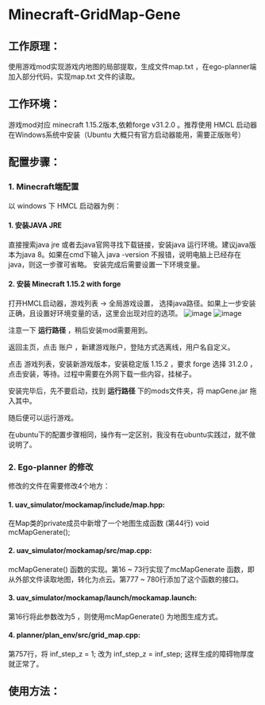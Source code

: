 # Minecraft-GridMap-Gene

## 工作原理：
  使用游戏mod实现游戏内地图的局部提取，生成文件map.txt ，在ego-planner端加入部分代码，实现map.txt 文件的读取。
  
## 工作环境：
  游戏mod对应 minecraft 1.15.2版本,依赖forge v31.2.0 。推荐使用 HMCL 启动器在Windows系统中安装（Ubuntu 大概只有官方启动器能用，需要正版账号）
  
## 配置步骤：
  ### 1. Minecraft端配置
  以 windows 下 HMCL 启动器为例：
  
  #### 1. 安装JAVA JRE
  直接搜索java jre 或者去java官网寻找下载链接，安装java 运行环境。建议java版本为java 8。如果在cmd下输入 java -version 不报错，说明电脑上已经存在java，则这一步骤可省略。
  安装完成后需要设置一下环境变量。
  
  #### 2. 安装 Minecraft 1.15.2 with forge
  打开HMCL启动器，游戏列表 -> 全局游戏设置， 选择java路径。如果上一步安装正确，且设置好环境变量的话，这里会出现对应的选项。
  ![image](https://user-images.githubusercontent.com/21134117/129296839-af4ab208-cbd2-45e8-ab5a-78723dc70bce.png)
  ![image](https://user-images.githubusercontent.com/21134117/129296956-59dd7e75-8221-4c1c-9f6a-6ab0792445d9.png)
  
  注意一下 __运行路径__ ，稍后安装mod需要用到。
  
  返回主页，点击 账户 ，新建游戏账户，登陆方式选离线，用户名自定义。
  
  点击 游戏列表，安装新游戏版本，安装稳定版 1.15.2 ，要求 forge 选择 31.2.0 ， 点击安装，等待。过程中需要在外网下载一些内容，挂梯子。
  
  安装完毕后，先不要启动，找到 __运行路径__ 下的mods文件夹，将 mapGene.jar 拖入其中。
  
  随后便可以运行游戏。
 
  在ubuntu下的配置步骤相同，操作有一定区别，我没有在ubuntu实践过，就不做说明了。
  
  ### 2. Ego-planner 的修改
  修改的文件在需要修改4个地方：
  
  #### 1. uav_simulator/mockamap/include/map.hpp:
  在Map类的private成员中新增了一个地图生成函数 (第44行)
    void mcMapGenerate();
    
  #### 2. uav_simulator/mockamap/src/map.cpp:
  mcMapGenerate() 函数的实现。第16 ~ 73行实现了mcMapGenerate 函数，即从外部文件读取地图，转化为点云。第777 ~ 780行添加了这个函数的接口。
  
  #### 3. uav_simulator/mockamap/launch/mockamap.launch:
  第16行将此参数改为5 ，则使用mcMapGenerate() 为地图生成方式。
  
  #### 4. planner/plan_env/src/grid_map.cpp:
  第757行，将 inf_step_z = 1; 改为 inf_step_z = inf_step; 这样生成的障碍物厚度就正常了。
  
  
## 使用方法：
  

  
